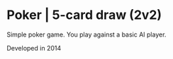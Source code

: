 # Poker | 5-card draw (2v2)

Simple poker game. You play against a basic AI player. 

Developed in 2014
